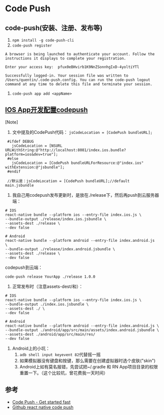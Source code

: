 # Code Push

## code-push(安装、注册、发布等)
1. `npm install -g code-push-cli`
1. `code-push register`
```
A browser is being launched to authenticate your account. Follow the instructions it displays to complete your registration.

Enter your access key:  pfux0eBHvirb1K9NnZSonnhgIxD-4yoltiYTl

Successfully logged-in. Your session file was written to /Users/quentin/.code-push.config. You can run the code-push logout command at any time to delete this file and terminate your session.
```
1. `code-push app add <appName>`

## [IOS App开发配置codepush](https://github.com/Microsoft/react-native-code-push#ios-setup)

[Note]

 1. 文中提及的CodePush代码： `jsCodeLocation = [CodePush bundleURL];`

```
 #ifdef DEBUG
   jsCodeLocation = [NSURL URLWithString:@"http://localhost:8081/index.ios.bundle?platform=ios&dev=true"];
 #else
   jsCodeLocation = [CodePush bundleURLForResource:@"index.ios" withExtension:@"jsbundle"];
 #endif

 //默认是：jsCodeLocation = [CodePush bundleURL];//default main.jsbundle
```

 1. 我自己用codepush发布更新时，是放在./release下，然后再push到云服务器端：
 
 ```
 # IOS
 react-native bundle --platform ios --entry-file index.ios.js \
 --bundle-output ./release/index.ios.jsbundle \
 --assets-dest ./release \
 --dev false

 # Android
 react-native bundle --platform android --entry-file index.android.js  \
 --bundle-output ./release/index.android.jsbundle \
 --assets-dest ./release \
 --dev false
 ```
 
 codepush到云端：
 
 ```
 code-push release YourApp ./release 1.0.0
 ```
 
 1. 正常发布时（注意assets-dest/和）：
 ```
 # IOS
 react-native bundle --platform ios --entry-file index.ios.js \
 --bundle-output ./index.ios.jsbundle \
 --assets-dest ./ \
 --dev false

 # Android
 react-native bundle --platform android --entry-file index.android.js \
 --bundle-output ./android/app/src/main/assets/index.android.jsbundle \
 --assets-dest ./android/app/src/main/res/
 --dev false
 ```

 1. Android上的小坑：
    1. `adb shell input keyevent 82`代替摇一摇
    1. 如果模拟器没有键盘和按键，那么需要在创建虚拟器时选个皮肤("skin")
    1. Android上如有莫名报错，先尝试把~/.gradle 和 RN App项目目录的权限重置一下。（这个比较坑，曾花费我一天时间）

 
## 参考
- [Code Push - Get started fast](http://microsoft.github.io/code-push/)
- [Github react native code push](https://github.com/Microsoft/react-native-code-push)